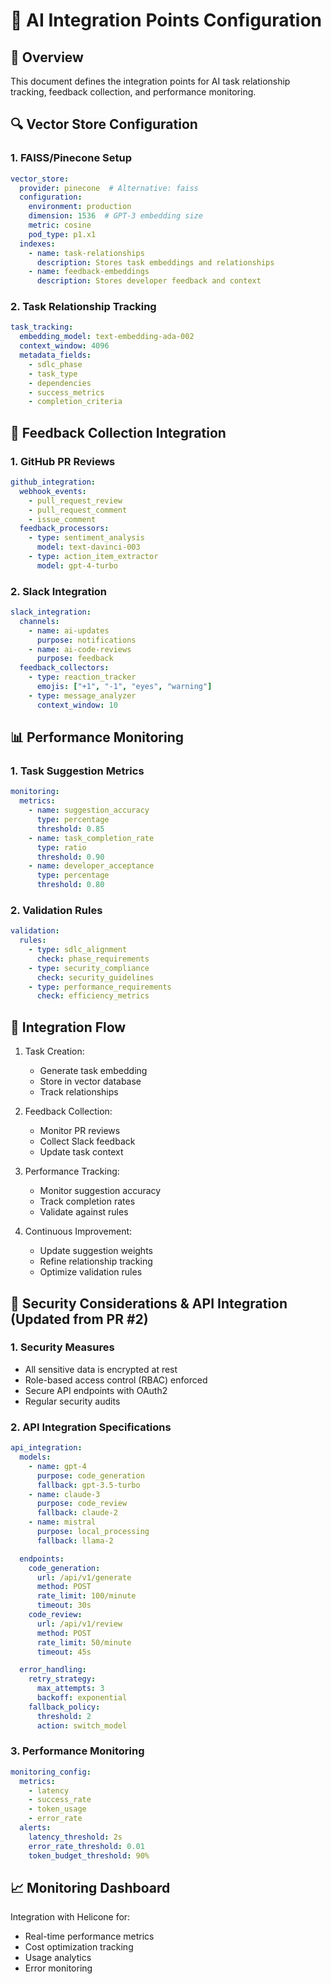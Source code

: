 # 🔌 AI Integration Points Configuration

## 📌 Overview
This document defines the integration points for AI task relationship tracking, feedback collection, and performance monitoring.

## 🔍 Vector Store Configuration
### 1. FAISS/Pinecone Setup
```yaml
vector_store:
  provider: pinecone  # Alternative: faiss
  configuration:
    environment: production
    dimension: 1536  # GPT-3 embedding size
    metric: cosine
    pod_type: p1.x1
  indexes:
    - name: task-relationships
      description: Stores task embeddings and relationships
    - name: feedback-embeddings
      description: Stores developer feedback and context
```

### 2. Task Relationship Tracking
```yaml
task_tracking:
  embedding_model: text-embedding-ada-002
  context_window: 4096
  metadata_fields:
    - sdlc_phase
    - task_type
    - dependencies
    - success_metrics
    - completion_criteria
```

## 📡 Feedback Collection Integration
### 1. GitHub PR Reviews
```yaml
github_integration:
  webhook_events:
    - pull_request_review
    - pull_request_comment
    - issue_comment
  feedback_processors:
    - type: sentiment_analysis
      model: text-davinci-003
    - type: action_item_extractor
      model: gpt-4-turbo
```

### 2. Slack Integration
```yaml
slack_integration:
  channels:
    - name: ai-updates
      purpose: notifications
    - name: ai-code-reviews
      purpose: feedback
  feedback_collectors:
    - type: reaction_tracker
      emojis: ["+1", "-1", "eyes", "warning"]
    - type: message_analyzer
      context_window: 10
```

## 📊 Performance Monitoring
### 1. Task Suggestion Metrics
```yaml
monitoring:
  metrics:
    - name: suggestion_accuracy
      type: percentage
      threshold: 0.85
    - name: task_completion_rate
      type: ratio
      threshold: 0.90
    - name: developer_acceptance
      type: percentage
      threshold: 0.80
```

### 2. Validation Rules
```yaml
validation:
  rules:
    - type: sdlc_alignment
      check: phase_requirements
    - type: security_compliance
      check: security_guidelines
    - type: performance_requirements
      check: efficiency_metrics
```

## 🔄 Integration Flow
1. Task Creation:
   - Generate task embedding
   - Store in vector database
   - Track relationships

2. Feedback Collection:
   - Monitor PR reviews
   - Collect Slack feedback
   - Update task context

3. Performance Tracking:
   - Monitor suggestion accuracy
   - Track completion rates
   - Validate against rules

4. Continuous Improvement:
   - Update suggestion weights
   - Refine relationship tracking
   - Optimize validation rules

## 🔐 Security Considerations & API Integration (Updated from PR #2)
### 1. Security Measures
- All sensitive data is encrypted at rest
- Role-based access control (RBAC) enforced
- Secure API endpoints with OAuth2
- Regular security audits

### 2. API Integration Specifications
```yaml
api_integration:
  models:
    - name: gpt-4
      purpose: code_generation
      fallback: gpt-3.5-turbo
    - name: claude-3
      purpose: code_review
      fallback: claude-2
    - name: mistral
      purpose: local_processing
      fallback: llama-2

  endpoints:
    code_generation:
      url: /api/v1/generate
      method: POST
      rate_limit: 100/minute
      timeout: 30s
    code_review:
      url: /api/v1/review
      method: POST
      rate_limit: 50/minute
      timeout: 45s

  error_handling:
    retry_strategy:
      max_attempts: 3
      backoff: exponential
    fallback_policy:
      threshold: 2
      action: switch_model
```

### 3. Performance Monitoring
```yaml
monitoring_config:
  metrics:
    - latency
    - success_rate
    - token_usage
    - error_rate
  alerts:
    latency_threshold: 2s
    error_rate_threshold: 0.01
    token_budget_threshold: 90%
```

## 📈 Monitoring Dashboard
Integration with Helicone for:
- Real-time performance metrics
- Cost optimization tracking
- Usage analytics
- Error monitoring
